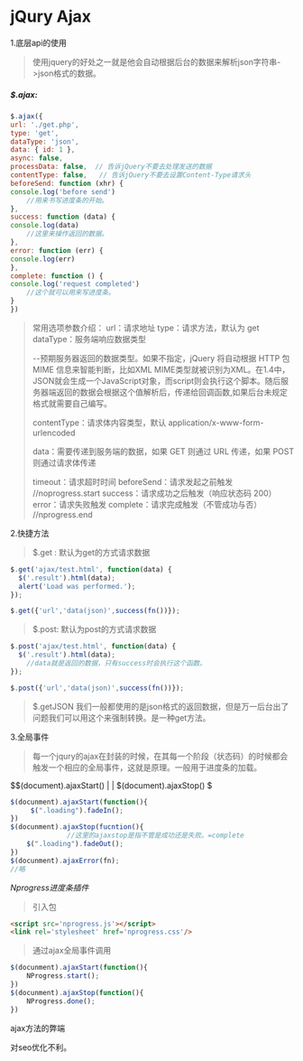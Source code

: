 # jQury Ajax

1.底层api的使用

> 使用jquery的好处之一就是他会自动根据后台的数据来解析json字符串->json格式的数据。

##### $.ajax:

```javascript
$.ajax({
url: './get.php',
type: 'get',
dataType: 'json',
data: { id: 1 },
async: false,
processData: false,  // 告诉jQuery不要去处理发送的数据
contentType: false,   // 告诉jQuery不要去设置Content-Type请求头
beforeSend: function (xhr) {
console.log('before send')
    //用来书写进度条的开始。
},
success: function (data) {
console.log(data)
    //这里来操作返回的数据。
},
error: function (err) {
console.log(err)
},
complete: function () {
console.log('request completed')
    //这个就可以用来写进度条。
}
})
```

> 常用选项参数介绍：
> url：请求地址
> type：请求方法，默认为 get
> dataType：服务端响应数据类型			
>
> --预期服务器返回的数据类型。如果不指定，jQuery 将自动根据 HTTP 包 MIME 信息来智能判断，比如XML MIME类型就被识别为XML。在1.4中，JSON就会生成一个JavaScript对象，而script则会执行这个脚本。随后服务器端返回的数据会根据这个值解析后，传递给回调函数,如果后台未规定格式就需要自己编写。
>
> contentType：请求体内容类型，默认 application/x-www-form-urlencoded
>
> data：需要传递到服务端的数据，如果 GET 则通过 URL 传递，如果 POST 则通过请求体传递
>
> timeout：请求超时时间
> beforeSend：请求发起之前触发                                   //noprogress.start
> success：请求成功之后触发（响应状态码 200）
> error：请求失败触发
> complete：请求完成触发（不管成功与否）  		//nprogress.end

2.快捷方法

> $.get :  默认为get的方式请求数据

```javascript
$.get('ajax/test.html', function(data) {
  $('.result').html(data);
  alert('Load was performed.');
});

$.get({'url','data(json)',success(fn())});
```

> $.post:  默认为post的方式请求数据

```javascript
$.post('ajax/test.html', function(data) {
  $('.result').html(data);
    //data就是返回的数据，只有success时会执行这个函数。
});

$.post({'url','data(json)',success(fn())});
```

> $.getJSON 我们一般都使用的是json格式的返回数据，但是万一后台出了问题我们可以用这个来强制转换。是一种get方法。

3.全局事件

> 每一个jqury的ajax在封装的时候，在其每一个阶段（状态码）的时候都会触发一个相应的全局事件，这就是原理。一般用于进度条的加载。

$\$(document).ajaxStart()    | |   \$(document).ajaxStop() $

```javascript
$(docunment).ajaxStart(function(){
     $(".loading").fadeIn();
})
$(docunment).ajaxStop(fucntion(){
              //这里的ajaxstop是指不管是成功还是失败。=complete
	$(".loading").fadeOut();                     
})
$(docunment).ajaxError(fn);
//略
```

$Nprogress进度条插件$

> 引入包

```html
<script src='nprogress.js'></script>
<link rel='stylesheet' href='nprogress.css'/>
```

> 通过ajax全局事件调用

```javascript
$(docunment).ajaxStart(function(){
    NProgress.start();
})
$(docunment).ajaxStop(function(){
	NProgress.done();                    
})
```

ajax方法的弊端

对seo优化不利。